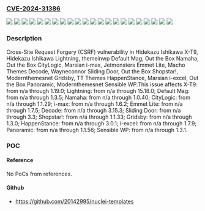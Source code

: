 ### [CVE-2024-31386](https://cve.mitre.org/cgi-bin/cvename.cgi?name=CVE-2024-31386)
![](https://img.shields.io/static/v1?label=Product&message=CityLogic&color=blue)
![](https://img.shields.io/static/v1?label=Product&message=Decode&color=blue)
![](https://img.shields.io/static/v1?label=Product&message=Default%20Mag&color=blue)
![](https://img.shields.io/static/v1?label=Product&message=Emmet%20Lite&color=blue)
![](https://img.shields.io/static/v1?label=Product&message=Gridsby&color=blue)
![](https://img.shields.io/static/v1?label=Product&message=HappenStance&color=blue)
![](https://img.shields.io/static/v1?label=Product&message=Lightning&color=blue)
![](https://img.shields.io/static/v1?label=Product&message=Namaha&color=blue)
![](https://img.shields.io/static/v1?label=Product&message=Panoramic&color=blue)
![](https://img.shields.io/static/v1?label=Product&message=Sensible%20WP&color=blue)
![](https://img.shields.io/static/v1?label=Product&message=Shopstar!&color=blue)
![](https://img.shields.io/static/v1?label=Product&message=Sliding%20Door&color=blue)
![](https://img.shields.io/static/v1?label=Product&message=X-T9&color=blue)
![](https://img.shields.io/static/v1?label=Product&message=i-excel&color=blue)
![](https://img.shields.io/static/v1?label=Product&message=i-max&color=blue)
![](https://img.shields.io/static/v1?label=Version&message=n%2Fa%3C%3D%201.3.0%20&color=brighgreen)
![](https://img.shields.io/static/v1?label=Version&message=n%2Fa%3C%3D%201.3.1%20&color=brighgreen)
![](https://img.shields.io/static/v1?label=Version&message=n%2Fa%3C%3D%201.6.2%20&color=brighgreen)
![](https://img.shields.io/static/v1?label=Version&message=n%2Fa%3C%3D%201.7.9%20&color=brighgreen)
![](https://img.shields.io/static/v1?label=Version&message=n%2Fa%3C%3D%203.0.1%20&color=brighgreen)
![](https://img.shields.io/static/v1?label=Version&message=n%2Fa%3C%3D%203.15.3%20&color=brighgreen)
![](https://img.shields.io/static/v1?label=Vulnerability&message=CWE-352%20Cross-Site%20Request%20Forgery%20(CSRF)&color=brighgreen)

### Description

Cross-Site Request Forgery (CSRF) vulnerability in Hidekazu Ishikawa X-T9, Hidekazu Ishikawa Lightning, themeinwp Default Mag, Out the Box Namaha, Out the Box CityLogic, Marsian i-max, Jetmonsters Emmet Lite, Macho Themes Decode, Wayneconnor Sliding Door, Out the Box Shopstar!, Modernthemesnet Gridsby, TT Themes HappenStance, Marsian i-excel, Out the Box Panoramic, Modernthemesnet Sensible WP.This issue affects X-T9: from n/a through 1.19.0; Lightning: from n/a through 15.18.0; Default Mag: from n/a through 1.3.5; Namaha: from n/a through 1.0.40; CityLogic: from n/a through 1.1.29; i-max: from n/a through 1.6.2; Emmet Lite: from n/a through 1.7.5; Decode: from n/a through 3.15.3; Sliding Door: from n/a through 3.3; Shopstar!: from n/a through 1.1.33; Gridsby: from n/a through 1.3.0; HappenStance: from n/a through 3.0.1; i-excel: from n/a through 1.7.9; Panoramic: from n/a through 1.1.56; Sensible WP: from n/a through 1.3.1.

### POC

#### Reference
No PoCs from references.

#### Github
- https://github.com/20142995/nuclei-templates


